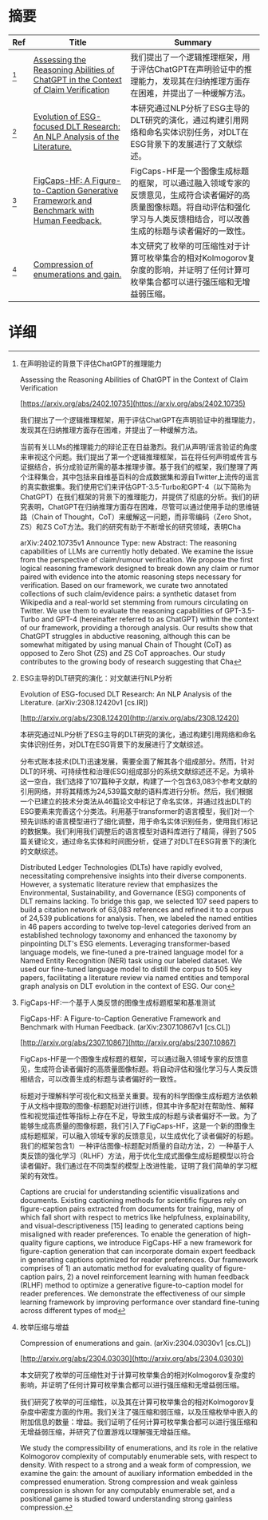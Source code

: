# 摘要

| Ref | Title | Summary |
| --- | --- | --- |
| [^1] | [Assessing the Reasoning Abilities of ChatGPT in the Context of Claim Verification](https://arxiv.org/abs/2402.10735) | 我们提出了一个逻辑推理框架，用于评估ChatGPT在声明验证中的推理能力，发现其在归纳推理方面存在困难，并提出了一种缓解方法。 |
| [^2] | [Evolution of ESG-focused DLT Research: An NLP Analysis of the Literature.](http://arxiv.org/abs/2308.12420) | 本研究通过NLP分析了ESG主导的DLT研究的演化，通过构建引用网络和命名实体识别任务，对DLT在ESG背景下的发展进行了文献综述。 |
| [^3] | [FigCaps-HF: A Figure-to-Caption Generative Framework and Benchmark with Human Feedback.](http://arxiv.org/abs/2307.10867) | FigCaps-HF是一个图像生成标题的框架，可以通过融入领域专家的反馈意见，生成符合读者偏好的高质量图像标题。将自动评估和强化学习与人类反馈相结合，可以改善生成的标题与读者偏好的一致性。 |
| [^4] | [Compression of enumerations and gain.](http://arxiv.org/abs/2304.03030) | 本文研究了枚举的可压缩性对于计算可枚举集合的相对Kolmogorov复杂度的影响，并证明了任何计算可枚举集合都可以进行强压缩和无增益弱压缩。 |

# 详细

[^1]: 在声明验证的背景下评估ChatGPT的推理能力

    Assessing the Reasoning Abilities of ChatGPT in the Context of Claim Verification

    [https://arxiv.org/abs/2402.10735](https://arxiv.org/abs/2402.10735)

    我们提出了一个逻辑推理框架，用于评估ChatGPT在声明验证中的推理能力，发现其在归纳推理方面存在困难，并提出了一种缓解方法。

    

    当前有关LLMs的推理能力的辩论正在日益激烈。我们从声明/谣言验证的角度来审视这个问题。我们提出了第一个逻辑推理框架，旨在将任何声明或传言与证据结合，拆分成验证所需的基本推理步骤。基于我们的框架，我们整理了两个注释集合，其中包括来自维基百科的合成数据集和源自Twitter上流传的谣言的真实数据集。我们使用它们来评估GPT-3.5-Turbo和GPT-4（以下简称为ChatGPT）在我们框架的背景下的推理能力，并提供了彻底的分析。我们的研究表明，ChatGPT在归纳推理方面存在困难，尽管可以通过使用手动的思维链路（Chain of Thought，CoT）来缓解这一问题，而非零编码（Zero Shot，ZS）和ZS CoT方法。我们的研究有助于不断增长的研究领域，表明Cha

    arXiv:2402.10735v1 Announce Type: new  Abstract: The reasoning capabilities of LLMs are currently hotly debated. We examine the issue from the perspective of claim/rumour verification. We propose the first logical reasoning framework designed to break down any claim or rumor paired with evidence into the atomic reasoning steps necessary for verification. Based on our framework, we curate two annotated collections of such claim/evidence pairs: a synthetic dataset from Wikipedia and a real-world set stemming from rumours circulating on Twitter. We use them to evaluate the reasoning capabilities of GPT-3.5-Turbo and GPT-4 (hereinafter referred to as ChatGPT) within the context of our framework, providing a thorough analysis. Our results show that ChatGPT struggles in abductive reasoning, although this can be somewhat mitigated by using manual Chain of Thought (CoT) as opposed to Zero Shot (ZS) and ZS CoT approaches. Our study contributes to the growing body of research suggesting that Cha
    
[^2]: ESG主导的DLT研究的演化：对文献进行NLP分析

    Evolution of ESG-focused DLT Research: An NLP Analysis of the Literature. (arXiv:2308.12420v1 [cs.IR])

    [http://arxiv.org/abs/2308.12420](http://arxiv.org/abs/2308.12420)

    本研究通过NLP分析了ESG主导的DLT研究的演化，通过构建引用网络和命名实体识别任务，对DLT在ESG背景下的发展进行了文献综述。

    

    分布式账本技术(DLT)迅速发展，需要全面了解其各个组成部分。然而，针对DLT的环境、可持续性和治理(ESG)组成部分的系统文献综述还不足。为填补这一空白，我们选择了107篇种子文献，构建了一个包含63,083个参考文献的引用网络，并将其精炼为24,539篇文献的语料库进行分析。然后，我们根据一个已建立的技术分类法从46篇论文中标记了命名实体，并通过找出DLT的ESG要素来完善这个分类法。利用基于transformer的语言模型，我们对一个预先训练的语言模型进行了细化调整，用于命名实体识别任务，使用我们标记的数据集。我们利用我们调整后的语言模型对语料库进行了精简，得到了505篇关键论文，通过命名实体和时间图分析，促进了对DLT在ESG背景下的演化的文献综述。

    Distributed Ledger Technologies (DLTs) have rapidly evolved, necessitating comprehensive insights into their diverse components. However, a systematic literature review that emphasizes the Environmental, Sustainability, and Governance (ESG) components of DLT remains lacking. To bridge this gap, we selected 107 seed papers to build a citation network of 63,083 references and refined it to a corpus of 24,539 publications for analysis. Then, we labeled the named entities in 46 papers according to twelve top-level categories derived from an established technology taxonomy and enhanced the taxonomy by pinpointing DLT's ESG elements. Leveraging transformer-based language models, we fine-tuned a pre-trained language model for a Named Entity Recognition (NER) task using our labeled dataset. We used our fine-tuned language model to distill the corpus to 505 key papers, facilitating a literature review via named entities and temporal graph analysis on DLT evolution in the context of ESG. Our con
    
[^3]: FigCaps-HF:一个基于人类反馈的图像生成标题框架和基准测试

    FigCaps-HF: A Figure-to-Caption Generative Framework and Benchmark with Human Feedback. (arXiv:2307.10867v1 [cs.CL])

    [http://arxiv.org/abs/2307.10867](http://arxiv.org/abs/2307.10867)

    FigCaps-HF是一个图像生成标题的框架，可以通过融入领域专家的反馈意见，生成符合读者偏好的高质量图像标题。将自动评估和强化学习与人类反馈相结合，可以改善生成的标题与读者偏好的一致性。

    

    标题对于理解科学可视化和文档至关重要。现有的科学图像生成标题方法依赖于从文档中提取的图像-标题配对进行训练，但其中许多配对在帮助性、解释性和视觉描述性等指标上存在不足，导致生成的标题与读者偏好不一致。为了能够生成高质量的图像标题，我们引入了FigCaps-HF，这是一个新的图像生成标题框架，可以融入领域专家的反馈意见，以生成优化了读者偏好的标题。我们的框架包含1）一种评估图像-标题配对质量的自动方法，2）一种基于人类反馈的强化学习（RLHF）方法，用于优化生成式图像生成标题模型以符合读者偏好。我们通过在不同类型的模型上改进性能，证明了我们简单的学习框架的有效性。

    Captions are crucial for understanding scientific visualizations and documents. Existing captioning methods for scientific figures rely on figure-caption pairs extracted from documents for training, many of which fall short with respect to metrics like helpfulness, explainability, and visual-descriptiveness [15] leading to generated captions being misaligned with reader preferences. To enable the generation of high-quality figure captions, we introduce FigCaps-HF a new framework for figure-caption generation that can incorporate domain expert feedback in generating captions optimized for reader preferences. Our framework comprises of 1) an automatic method for evaluating quality of figure-caption pairs, 2) a novel reinforcement learning with human feedback (RLHF) method to optimize a generative figure-to-caption model for reader preferences. We demonstrate the effectiveness of our simple learning framework by improving performance over standard fine-tuning across different types of mod
    
[^4]: 枚举压缩与增益

    Compression of enumerations and gain. (arXiv:2304.03030v1 [cs.CL])

    [http://arxiv.org/abs/2304.03030](http://arxiv.org/abs/2304.03030)

    本文研究了枚举的可压缩性对于计算可枚举集合的相对Kolmogorov复杂度的影响，并证明了任何计算可枚举集合都可以进行强压缩和无增益弱压缩。

    

    我们研究了枚举的可压缩性，以及其在计算可枚举集合的相对Kolmogorov复杂度中密度方面的作用。我们关注了强压缩和弱压缩，以及压缩枚举中嵌入的附加信息的数量：增益。我们证明了任何计算可枚举集合都可以进行强压缩和无增益弱压缩，并研究了位置游戏以理解强无增益压缩。

    We study the compressibility of enumerations, and its role in the relative Kolmogorov complexity of computably enumerable sets, with respect to density. With respect to a strong and a weak form of compression, we examine the gain: the amount of auxiliary information embedded in the compressed enumeration. Strong compression and weak gainless compression is shown for any computably enumerable set, and a positional game is studied toward understanding strong gainless compression.
    

